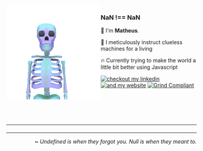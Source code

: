 <img align="left" src="https://raw.githubusercontent.com/matheussousaf/matheussousaf/refs/heads/master/assets/skelly3.gif" width="250">

### NaN !== NaN  

👋 I'm **Matheus**.

🥷 I meticulously instruct clueless machines for a living 

🔥 Currently trying to make the world a little bit better using Javascript  

[![checkout my linkedin](https://img.shields.io/badge/check_out_my_linkedin-313131?style=flat)](https://linkedin.com/in/matheussousaf) 
[![and my website](https://img.shields.io/badge/and_my_website-313131?style=flat)](https://matheussousaf.dev)
[![Grind Compliant](https://img.shields.io/badge/Grind-Compliant-blue?style=flat&labelColor=545454&color=313131)](https://github.com/grindhousedev/grindlines)


<br>
<br>
<br>
<br>

---

#### 


---

<div align="right">

**~** _Undefined is when they forgot you. Null is when they meant to._

</div>